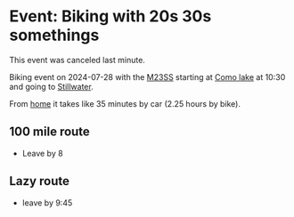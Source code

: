 # Event: Biking with 20s 30s somethings

This event was canceled last minute.

Biking event on 2024-07-28 with the [M23SS](../144) starting at [Como lake](../727) at 10:30 and going to [Stillwater](../726).

From [home](keg:private/562) it takes like 35 minutes by car (2.25 hours by bike).

## 100 mile route

- Leave by 8

## Lazy route

- leave by 9:45
